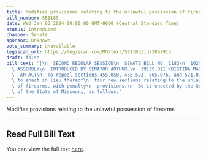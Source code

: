 ```yaml
---
title: Modifies provisions relating to the unlawful possession of firearms
bill_number: SB1183
date: Wed Jan 03 2024 00:00:00 GMT-0600 (Central Standard Time)
status: Introduced
chamber: Senate
sponsor: Unknown
vote_summary: Unavailable
legiscan_url: https://legiscan.com/MO/text/SB1183/id/2867913
draft: false
bill_text: "|\n  SECOND REGULAR SESSION\n  SENATE BILL NO. 1183\n  102ND GENERA L\
  \ ASSEMBLY\n  INTRODUCED BY SENATOR ARTHUR.\n  3913S.01I KRISTINA MARTIN, Secretary\n\
  \  AN ACT\n  To repeal sections 455.050, 455.523, 565.076, and 571.070, RSMo, and\
  \ to enact in lieu thereof\n  four new sections relating to the unlawful possession\
  \ of firearms, with penalty\n  provisions.\n  Be it enacted by the General Assembly\
  \ of the State of Missouri, as follows:"
---
```

Modifies provisions relating to the unlawful possession of firearms

---

## Read Full Bill Text

You can view the full text [here](https://legiscan.com/MO/text/SB1183/id/2867913).
